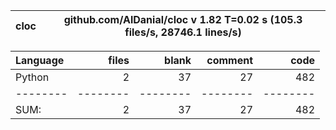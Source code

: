 cloc|github.com/AlDanial/cloc v 1.82  T=0.02 s (105.3 files/s, 28746.1 lines/s)
--- | ---

Language|files|blank|comment|code
:-------|-------:|-------:|-------:|-------:
Python|2|37|27|482
--------|--------|--------|--------|--------
SUM:|2|37|27|482
